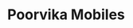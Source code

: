 ---
title: "Poorvika Mobiles"
url: /bengaluru/poorvika-mobiles-dr-vishnuvardhan-road/
shop: mobile phone
---